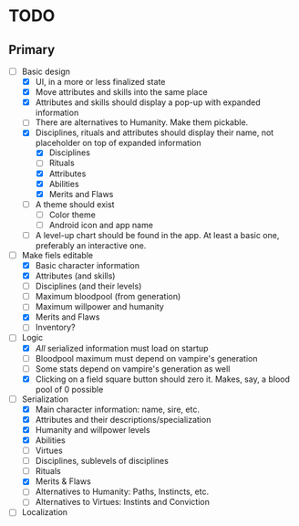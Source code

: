 # TODO

## Primary

 - [ ] Basic design
   - [x] UI, in a more or less finalized state
   - [x] Move attributes and skills into the same place
   - [x] Attributes and skills should display a pop-up with expanded information
   - [ ] There are alternatives to Humanity. Make them pickable.
   - [x] Disciplines, rituals and attributes should display their name, not placeholder on top of expanded information
     - [x] Disciplines
     - [ ] Rituals
     - [x] Attributes
     - [x] Abilities
     - [x] Merits and Flaws
   - [ ] A theme should exist
     - [ ] Color theme
     - [ ] Android icon and app name
   - [ ] A level-up chart should be found in the app. At least a basic one, preferably an interactive one.
 - [ ] Make fiels editable
   - [x] Basic character information
   - [x] Attributes (and skills)
   - [ ] Disciplines (and their levels)
   - [ ] Maximum bloodpool (from generation)
   - [ ] Maximum willpower and humanity
   - [x] Merits and Flaws
   - [ ] Inventory?
 - [ ] Logic
   - [x] *All* serialized information must load on startup
   - [ ] Bloodpool maximum must depend on vampire's generation
   - [ ] Some stats depend on vampire's generation as well
   - [x] Clicking on a field square button should zero it. Makes, say, a blood pool of 0 possible
 - [ ] Serialization
   - [x] Main character information: name, sire, etc.
   - [x] Attributes and their descriptions/specialization
   - [x] Humanity and willpower levels
   - [x] Abilities
   - [ ] Virtues
   - [ ] Disciplines, sublevels of disciplines
   - [ ] Rituals
   - [x] Merits & Flaws
   - [ ] Alternatives to Humanity: Paths, Instincts, etc. 
   - [ ] Alternatives to Virtues: Instints and Conviction
 - [ ] Localization